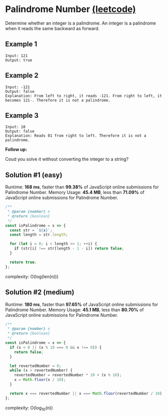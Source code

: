 # Palindrome Number [(leetcode)](https://leetcode.com/problems/palindrome-number/)

Determine whether an integer is a palindrome. An integer is a palindrome when it reads the same backward as forward.

## Example 1

```
Input: 121
Output: true
```

## Example 2

```
Input: -121
Output: false
Explanation: From left to right, it reads -121. From right to left, it becomes 121-. Therefore it is not a palindrome.
```

## Example 3

```
Input: 10
Output: false
Explanation: Reads 01 from right to left. Therefore it is not a palindrome.
```

**Follow up:**

Coud you solve it without converting the integer to a string?

## Solution #1 (easy)

Runtime: **168 ms**, faster than **99.38%** of JavaScript online submissions for Palindrome Number.
Memory Usage: **45.4 MB**, less than **71.09%** of JavaScript online submissions for Palindrome Number.

```javascript
/**
 * @param {number} x
 * @return {boolean}
 */
const isPalindrome = x => {
  const str = `${x}`;
  const length = str.length;

  for (let i = 0; i < length >> 1; ++i) {
    if (str[i] !== str[length - 1 - i]) return false;
  }

  return true;
};
```

complexity: O(log(len(n)))

## Solution #2 (medium)

Runtime: **180 ms**, faster than **97.65%** of JavaScript online submissions for Palindrome Number.
Memory Usage: **45.1 MB**, less than **80.70%** of JavaScript online submissions for Palindrome Number.

```javascript
/**
 * @param {number} x
 * @return {boolean}
 */
const isPalindrome = x => {
  if (x < 0 || (x % 10 === 0 && x !== 0)) {
    return false;
  }

  let revertedNumber = 0;
  while (x > revertedNumber) {
    revertedNumber = revertedNumber * 10 + (x % 10);
    x = Math.floor(x / 10);
  }

  return x === revertedNumber || x === Math.floor(revertedNumber / 10);
};
```

complexity: O(log<sub>10</sub>(n))
